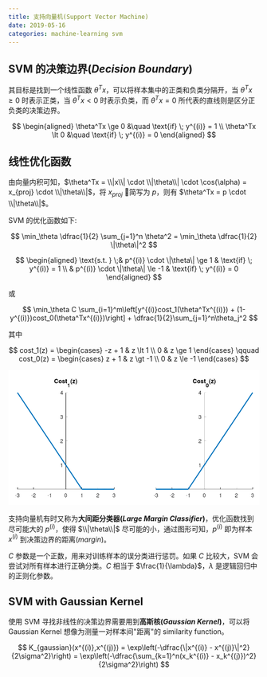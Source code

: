 ```yaml
---
title: 支持向量机(Support Vector Machine)
date: 2019-05-16
categories: machine-learning svm
---
```


## SVM 的决策边界(_Decision Boundary_)

其目标是找到一个线性函数 $\theta^Tx$，可以将样本集中的正类和负类分隔开，当 $\theta^Tx \ge 0$ 时表示正类，当 $\theta^Tx \lt 0$ 时表示负类，而 $\theta^Tx = 0$ 所代表的直线则是区分正负类的决策边界。

$$
\begin{aligned}
    \theta^Tx \ge 0 &\quad \text{if} \; y^{(i)} = 1 \\
    \theta^Tx \lt 0 &\quad \text{if} \; y^{(i)} = 0
\end{aligned}
$$

## 线性优化函数

由向量内积可知，$\theta^Tx = \\|x\\| \cdot \\|\theta\\| \cdot \cos(\alpha) = x_{proj} \cdot \\|\theta\\|$，将 $x_{proj}$ 简写为 $p$，则有 $\theta^Tx = p \cdot \\|\theta\\|$。

SVM 的优化函数如下:

$$
\min_\theta \dfrac{1}{2} \sum_{j=1}^n \theta^2 = \min_\theta \dfrac{1}{2} \|\theta\|^2
$$

$$
\begin{aligned}
    \text{s.t. } \;& p^{(i)} \cdot \|\theta\| \ge 1 & \text{if} \; y^{(i)} = 1 \\
    & p^{(i)} \cdot \|\theta\| \le -1 & \text{if} \; y^{(i)} = 0
\end{aligned}
$$

或

$$
\min_\theta C \sum_{i=1}^m\left[y^{(i)}cost_1(\theta^Tx^{(i)}) + (1-y^{(i)})cost_0(\theta^Tx^{(i)})\right] + \dfrac{1}{2}\sum_{j=1}^n\theta_j^2
$$

其中

$$
cost_1(z) =
\begin{cases}
    -z + 1 & z \lt 1 \\
    0 & z \ge 1
\end{cases} \qquad
cost_0(z) =
\begin{cases}
    z + 1 & z \gt -1 \\
    0 & z \le -1
\end{cases}
$$

![SVM Cost Function](/assets/images/machine-learning/svm_cost_function.png)

支持向量机有时又称为**大间距分类器(_Large Margin Classifier_)**，优化函数找到尽可能大的 $p^{(i)}$，使得 $\\|\theta\\|$ 尽可能的小，通过图形可知，$p^{(i)}$ 即为样本 $x^{(i)}$ 到决策边界的距离(_margin_)。

$C$ 参数是一个正数，用来对训练样本的误分类进行惩罚。如果 $C$ 比较大，SVM 会尝试对所有样本进行正确分类。$C$ 相当于 $\frac{1}{\lambda}$，$\lambda$ 是逻辑回归中的正则化参数。

## SVM with Gaussian Kernel

使用 SVM 寻找非线性的决策边界需要用到**高斯核(_Gaussian Kernel_)**，可以将 Gaussian Kernel 想像为测量一对样本间"距离"的 similarity function。

$$
K_{gaussian}(x^{(i)},x^{(j)}) = \exp\left(-\dfrac{\|x^{(i)} - x^{(j)}\|^2}{2\sigma^2}\right) = \exp\left(-\dfrac{\sum_{k=1}^n(x_k^{(i)} - x_k^{(j)})^2}{2\sigma^2}\right)
$$